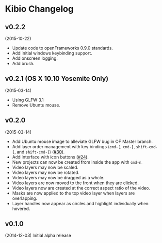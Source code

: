 # Kibio Changelog

## v0.2.2
(2015-10-22)
- Update code to openFrameworks 0.9.0 standards.
- Add initial windows keybinding support.
- Add onscreen logging.
- Add brush.

## v0.2.1 (OS X 10.10 Yosemite Only)
(2015-03-14)
- Using GLFW 3.1
- Remove Ubuntu mouse.

## v0.2.0
(2015-03-14)
- Add Ubuntu mouse image to alleviate GLFW bug in OF Master branch.
- Add layer order management with key bindings (`cmd-[`, `cmd-]`, `shift-cmd-[`, and `shift-cmd-]`) ([#30](https://github.com/kibio/kibio/issues/30)).
- Add Interface with icon buttons ([#24](https://github.com/kibio/kibio/issues/24)).
- New projects can now be created from inside the app with `cmd-n`.
- Video layers may now be scaled.
- Video layers may now be rotated.
- Video layers may now be dragged as a whole.
- Video layers are now moved to the front when they are clicked.
- Video layers now are created at the correct aspect ratio of the video.
- Masks are now applied to the top video layer when layers are overlapping.
- Layer handles now appear as circles and highlight individually when hovered.

## v0.1.0
(2014-12-03) Initial alpha release
